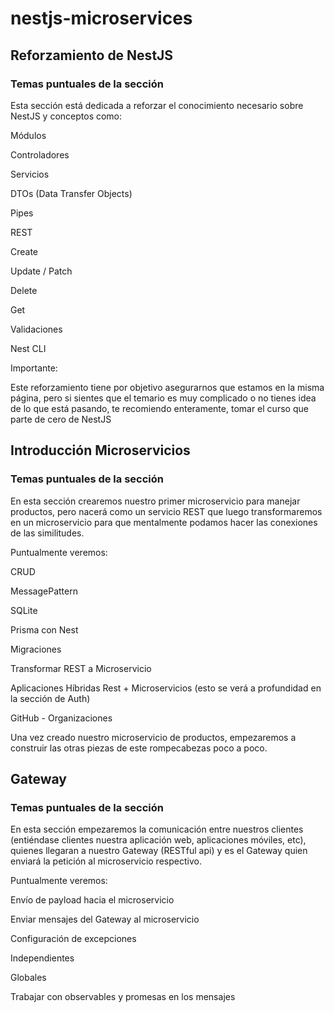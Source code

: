 # nestjs-microservices

## Reforzamiento de NestJS

### Temas puntuales de la sección

Esta sección está dedicada a reforzar el conocimiento necesario sobre NestJS y conceptos como:

Módulos

Controladores

Servicios

DTOs (Data Transfer Objects)

Pipes

REST

Create

Update / Patch

Delete

Get

Validaciones

Nest CLI

Importante:

Este reforzamiento tiene por objetivo asegurarnos que estamos en la misma página, pero si sientes que el temario es muy complicado o no tienes idea de lo que está pasando, te recomiendo enteramente, tomar el curso que parte de cero de NestJS

## Introducción Microservicios

### Temas puntuales de la sección

En esta sección crearemos nuestro primer microservicio para manejar productos, pero nacerá como un servicio REST que luego transformaremos en un microservicio para que mentalmente podamos hacer las conexiones de las similitudes.

Puntualmente veremos:

CRUD

MessagePattern

SQLite

Prisma con Nest

Migraciones

Transformar REST a Microservicio

Aplicaciones Híbridas Rest + Microservicios (esto se verá a profundidad en la sección de Auth)

GitHub - Organizaciones

Una vez creado nuestro microservicio de productos, empezaremos a construir las otras piezas de este rompecabezas poco a poco.

## Gateway

### Temas puntuales de la sección

En esta sección empezaremos la comunicación entre nuestros clientes (entiéndase clientes nuestra aplicación web, aplicaciones móviles, etc), quienes llegaran a nuestro Gateway (RESTful api) y es el Gateway quien enviará la petición al microservicio respectivo.

Puntualmente veremos:

Envío de payload hacia el microservicio

Enviar mensajes del Gateway al microservicio

Configuración de excepciones

Independientes

Globales

Trabajar con observables y promesas en los mensajes
